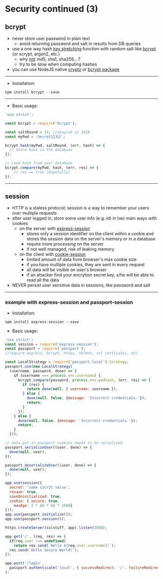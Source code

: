 # Security continued (3)

## bcrypt

* never store user password in plain text
  * avoid returning password and salt in results from DB queries
* use a one way hash [key stretching](https://en.wikipedia.org/wiki/Key_stretching) function with random salt like [bcrypt](https://en.wikipedia.org/wiki/Bcrypt) (or scrypt, argon2, etc.)
  * why [not](https://codahale.com/how-to-safely-store-a-password/) md5, sha1, sha256,...? 
  * try to be slow when computing hashes
* you can use NodeJS native [crypto](https://nodejs.org/api/crypto.html) or [bcrypt package](https://www.npmjs.com/package/bcrypt) 

---

* Installation: 

```shell
npm install bcrypt --save
```

---

* Basic usage:

```javascript
'use strict';

const bcrypt = require('bcrypt');

const saltRound = 12; //okayish in 2018
const myPwd = 'Secret123😉';

bcrypt.hash(myPwd, saltRound, (err, hash) => {
  // Store hash in the database
});

// Load hash from your database
bcrypt.compare(myPwd, hash, (err, res) => {
    // res == true (hopefully)
});
```

---

## session

* HTTP is a staless protocol; session is a way to remember your users over multiple requests
* after user logged in, store some user info (e.g. id) in two main ways with cookies
  * on the server with [express-session](https://www.npmjs.com/package/express-session)
    * stores only a session identifier on the client within a cookie and stores the session data on the server's memory or in a database
    * require more processing on the server
    * if not well managed, risk of leaking memory
  * on the client with [cookie-session](https://www.npmjs.com/package/cookie-session)
    * limited amount of data from browser's max cookie size 
    * if you have multiple cookies, they are sent in every request
    * all data will be visible on user's browser
    * if an attacker find your encrytion secret key, s/he will be able to read all the data 
* NEVER persist user sensitive data in sessions, like password and salt

---

### example with express-session and passport-session

* Installation:

```shell
npm install express-session --save
```

* Basic usage:

```javascript
'use strict';
const session = require('express-session');
const passport = require('passport');
//require express, bcrypt, https, helmet, ssl certicates, etc.

const LocalStrategy = require('passport-local').Strategy;
passport.use(new LocalStrategy(
  (username, password, done) => {
    if (username === process.env.username) {
      bcrypt.compare(password, process.env.pwdhash, (err, res) => {
        if (res) {
          return done(null, { username: username });
        } else {
          done(null, false, {message: 'Incorrect credentials.'});
          return;
        } 
      });
    } else {
      done(null, false, {message: 'Incorrect credentials.'});
      return;
    }
  }));

// data put in passport cookies needs to be serialized
passport.serializeUser((user, done) => {
  done(null, user);
});

passport.deserializeUser((user, done) => {
  done(null, user);
});

app.use(session({
  secret: 'some s3cr3t value',
  resave: true,
  saveUninitialized: true,
  cookie: { secure: true,
    maxAge: 2 * 60 * 60 * 1000}
}));
app.use(passport.initialize());
app.use(passport.session());

https.createServer(sslstuff, app).listen(3000);

app.get('/', (req, res) => {
  if(req.user !== undefined)
    return res.send(`Hello ${req.user.username}!`);
  res.send('Hello Secure World!');
});

app.post('/login', 
  passport.authenticate('local', { successRedirect: '/', failureRedirect: '/failed' })
);

